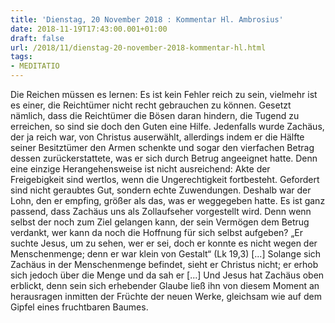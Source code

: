 ```yaml
---
title: 'Dienstag, 20 November 2018 : Kommentar Hl. Ambrosius'
date: 2018-11-19T17:43:00.001+01:00
draft: false
url: /2018/11/dienstag-20-november-2018-kommentar-hl.html
tags: 
- MEDITATIO
---
```


Die Reichen müssen es lernen: Es ist kein Fehler reich zu sein, vielmehr ist es einer, die Reichtümer nicht recht gebrauchen zu können. Gesetzt nämlich, dass die Reichtümer die Bösen daran hindern, die Tugend zu erreichen, so sind sie doch den Guten eine Hilfe. Jedenfalls wurde Zachäus, der ja reich war, von Christus auserwählt, allerdings indem er die Hälfte seiner Besitztümer den Armen schenkte und sogar den vierfachen Betrag dessen zurückerstattete, was er sich durch Betrug angeeignet hatte. Denn eine einzige Herangehensweise ist nicht ausreichend: Akte der Freigebigkeit sind wertlos, wenn die Ungerechtigkeit fortbesteht. Gefordert sind nicht geraubtes Gut, sondern echte Zuwendungen. Deshalb war der Lohn, den er empfing, größer als das, was er weggegeben hatte. Es ist ganz passend, dass Zachäus uns als Zollaufseher vorgestellt wird. Denn wenn selbst der noch zum Ziel gelangen kann, der sein Vermögen dem Betrug verdankt, wer kann da noch die Hoffnung für sich selbst aufgeben? „Er suchte Jesus, um zu sehen, wer er sei, doch er konnte es nicht wegen der Menschenmenge; denn er war klein von Gestalt“ (Lk 19,3) \[...\] Solange sich Zachäus in der Menschenmenge befindet, sieht er Christus nicht; er erhob sich jedoch über die Menge und da sah er \[...\] Und Jesus hat Zachäus oben erblickt, denn sein sich erhebender Glaube ließ ihn von diesem Moment an herausragen inmitten der Früchte der neuen Werke, gleichsam wie auf dem Gipfel eines fruchtbaren Baumes.